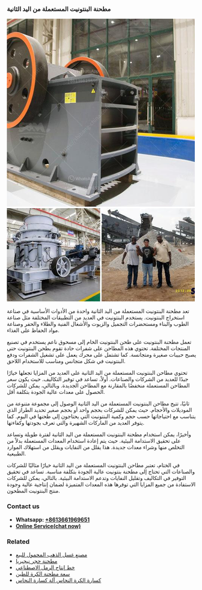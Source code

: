 <h3>مطحنة البنتونيت المستعملة من اليد الثانية</h3><img src='1701854015.jpg' alt=''><p>تعد مطحنة البنتونيت المستعملة من اليد الثانية واحدة من الأدوات الأساسية في صناعة استخراج البنتونيت. يستخدم البنتونيت في العديد من التطبيقات المختلفة مثل صناعة الطوب والبناء ومستحضرات التجميل والزيوت والأشغال الفنية والطلاء والحفر وصناعة مواد الحفاظ على الغذاء.</p><p>تعمل مطحنة البنتونيت على طحن البنتونيت الخام إلى مسحوق ناعم يستخدم في تصنيع المنتجات المختلفة. تحتوي هذه المطاحن على شفرات حادة تقوم بطحن البنتونيت حتى يصبح حبيبات صغيرة ومتجانسة. كما تشتمل على محرك يعمل على تشغيل الشفرات ودفع البنتونيت في شكل متجانس ومناسب للاستخدام اللاحق.</p><p>تحتوي مطاحن البنتونيت المستعملة من اليد الثانية على العديد من المزايا تجعلها خيارًا جيدًا للعديد من الشركات والصناعات. أولاً، تساعد في توفير التكاليف. حيث يكون سعر المطاحن المستعملة منخفضًا بالمقارنة مع المطاحن الجديدة. وبالتالي، يمكن للشركات الحصول على معدات عالية الجودة بتكلفة أقل. </p><p>ثانيًا، تتيح مطاحن البنتونيت المستعملة من اليد الثانية الوصول إلى مجموعة متنوعة من الموديلات والأحجام. حيث يمكن للشركات بحجم واحد أو بحجم صغير تحديد الطراز الذي يتناسب مع احتياجاتها حسب حجم وكمية البنتونيت التي يحتاجون إلى طحنها في اليوم. كما يتوفر العديد من الماركات الشهيرة والتي تعرف بجودتها وكفاءتها.</p><p>وأخيرًا، يمكن استخدام مطحنة البنتونيت المستعملة من اليد الثانية لفترة طويلة وتساعد على تحقيق الاستدامة البيئية. حيث يتم إعادة استخدام المعدات المستعملة بدلاً من التخلص منها وشراء معدات جديدة. هذا يقلل من النفايات ويقلل من استهلاك الموارد الطبيعية.</p><p>في الختام، تعتبر مطاحن البنتونيت المستعملة من اليد الثانية خيارًا مثاليًا للشركات والصناعات التي تحتاج إلى مطحنة بنتونيت عالية الجودة بتكلفة مناسبة. تساعد في تحقيق التوفير في التكاليف وتقليل النفايات وتدعم الاستدامة البيئية. بالتالي، يمكن للشركات الاستفادة من جميع المزايا التي توفرها هذه المعدات المتميزة لضمان إنتاجية عالية وجودة منتج البنتونيت المطحون.</p><h3>Contact us</h3><ul><li><strong>Whatsapp:&nbsp;<a href="https://wa.me/8613661969651">+8613661969651</a></strong></li><li><a href="https://swt.shibang-china.com/?git&amp;zhl&amp;مطحنة البنتونيت المستعملة من اليد الثانية"><strong>Online Service(chat now)</strong></a></li></ul><h3>Related</h3><ul><li><a href='مصنع غسل الذهب المحمول للبيع.md'>مصنع غسل الذهب المحمول للبيع</a></li><li><a href='مطحنة حجر نيجيريا.md'>مطحنة حجر نيجيريا</a></li><li><a href='خط إنتاج الرمل الاصطناعي.md'>خط إنتاج الرمل الاصطناعي</a></li><li><a href='سعة مطحنة الكرة للطين.md'>سعة مطحنة الكرة للطين</a></li><li><a href='كسارة الكرة النحاس آلة كسارة النحاس.md'>كسارة الكرة النحاس آلة كسارة النحاس</a></li></ul>